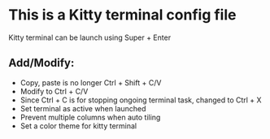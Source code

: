 # This is a Kitty terminal config file

Kitty terminal can be launch using Super + Enter

## Add/Modify:
- Copy, paste is no longer Ctrl + Shift + C/V
- Modify to Ctrl + C/V
- Since Ctrl + C is for stopping ongoing terminal task, changed to Ctrl + X
- Set terminal as active when launched
- Prevent multiple columns when auto tiling
- Set a color theme for kitty terminal
